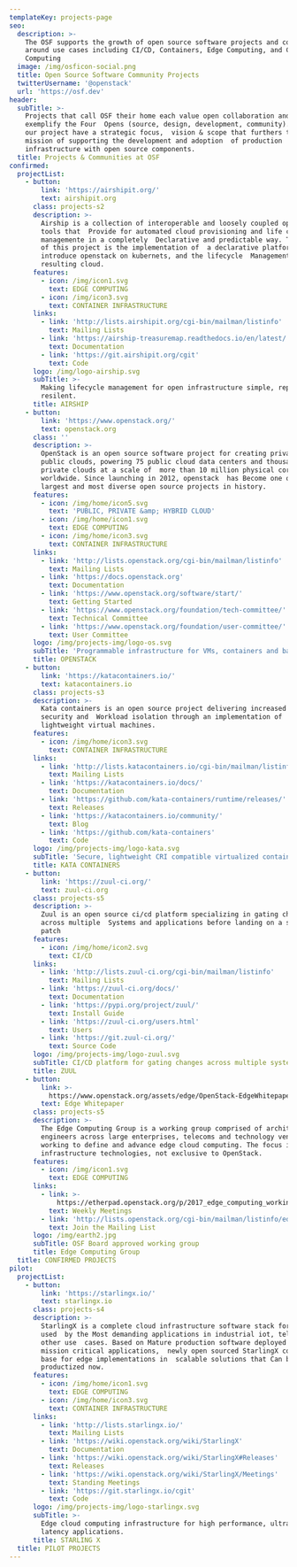 ```yaml
---
templateKey: projects-page
seo:
  description: >-
    The OSF supports the growth of open source software projects and communities
    around use cases including CI/CD, Containers, Edge Computing, and Cloud
    Computing
  image: /img/osficon-social.png
  title: Open Source Software Community Projects
  twitterUsername: '@openstack'
  url: 'https://osf.dev'
header:
  subTitle: >-
    Projects that call OSF their home each value open collaboration and
    exemplify the Four  Opens (source, design, development, community). All of
    our project have a strategic focus,  vision & scope that furthers the OSF
    mission of supporting the development and adoption  of production
    infrastructure with open source components.
  title: Projects & Communities at OSF
confirmed:
  projectList:
    - button:
        link: 'https://airshipit.org/'
        text: airshipit.org
      class: projects-s2
      description: >-
        Airship is a collection of interoperable and loosely coupled open source
        tools that  Provide for automated cloud provisioning and life cycle
        managemente in a completely  Declarative and predictable way. The focus
        of this project is the implementation of  a declarative platform to
        introduce openstack on kubernets, and the lifecycle  Management of the
        resulting cloud.
      features:
        - icon: /img/icon1.svg
          text: EDGE COMPUTING
        - icon: /img/icon3.svg
          text: CONTAINER INFRASTRUCTURE
      links:
        - link: 'http://lists.airshipit.org/cgi-bin/mailman/listinfo'
          text: Mailing Lists
        - link: 'https://airship-treasuremap.readthedocs.io/en/latest/'
          text: Documentation
        - link: 'https://git.airshipit.org/cgit'
          text: Code
      logo: /img/logo-airship.svg
      subTitle: >-
        Making lifecycle management for open infrastructure simple, repeatable &
        resilent.
      title: AIRSHIP
    - button:
        link: 'https://www.openstack.org/'
        text: openstack.org
      class: ''
      description: >-
        OpenStack is an open source software project for creating private and
        public clouds, powering 75 public cloud data centers and thousands of
        private clouds at a scale of  more than 10 million physical cores
        worldwide. Since launching in 2012, openstack  has Become one of the
        largest and most diverse open source projects in history.
      features:
        - icon: /img/home/icon5.svg
          text: 'PUBLIC, PRIVATE &amp; HYBRID CLOUD'
        - icon: /img/home/icon1.svg
          text: EDGE COMPUTING
        - icon: /img/home/icon3.svg
          text: CONTAINER INFRASTRUCTURE
      links:
        - link: 'http://lists.openstack.org/cgi-bin/mailman/listinfo'
          text: Mailing Lists
        - link: 'https://docs.openstack.org'
          text: Documentation
        - link: 'https://www.openstack.org/software/start/'
          text: Getting Started
        - link: 'https://www.openstack.org/foundation/tech-committee/'
          text: Technical Committee
        - link: 'https://www.openstack.org/foundation/user-committee/'
          text: User Committee
      logo: /img/projects-img/logo-os.svg
      subTitle: 'Programmable infrastructure for VMs, containers and bare metal.'
      title: OPENSTACK
    - button:
        link: 'https://katacontainers.io/'
        text: katacontainers.io
      class: projects-s3
      description: >-
        Kata containers is an open source project delivering increased container
        security and  Workload isolation through an implementation of
        lightweight virtual machines.
      features:
        - icon: /img/home/icon3.svg
          text: CONTAINER INFRASTRUCTURE
      links:
        - link: 'http://lists.katacontainers.io/cgi-bin/mailman/listinfo'
          text: Mailing Lists
        - link: 'https://katacontainers.io/docs/'
          text: Documentation
        - link: 'https://github.com/kata-containers/runtime/releases/'
          text: Releases
        - link: 'https://katacontainers.io/community/'
          text: Blog
        - link: 'https://github.com/kata-containers'
          text: Code
      logo: /img/projects-img/logo-kata.svg
      subTitle: 'Secure, lightweight CRI compatible virtualized containers.'
      title: KATA CONTAINERS
    - button:
        link: 'https://zuul-ci.org/'
        text: zuul-ci.org
      class: projects-s5
      description: >-
        Zuul is an open source ci/cd platform specializing in gating changes
        across multiple  Systems and applications before landing on a single
        patch
      features:
        - icon: /img/home/icon2.svg
          text: CI/CD
      links:
        - link: 'http://lists.zuul-ci.org/cgi-bin/mailman/listinfo'
          text: Mailing Lists
        - link: 'https://zuul-ci.org/docs/'
          text: Documentation
        - link: 'https://pypi.org/project/zuul/'
          text: Install Guide
        - link: 'https://zuul-ci.org/users.html'
          text: Users
        - link: 'https://git.zuul-ci.org/'
          text: Source Code
      logo: /img/projects-img/logo-zuul.svg
      subTitle: CI/CD platform for gating changes across multiple systems/repos.
      title: ZUUL
    - button:
        link: >-
          https://www.openstack.org/assets/edge/OpenStack-EdgeWhitepaper-v3-online.pdf
        text: Edge Whitepaper
      class: projects-s5
      description: >-
        The Edge Computing Group is a working group comprised of architects and
        engineers across large enterprises, telecoms and technology vendors
        working to define and advance edge cloud computing. The focus is open
        infrastructure technologies, not exclusive to OpenStack.
      features:
        - icon: /img/icon1.svg
          text: EDGE COMPUTING
      links:
        - link: >-
            https://etherpad.openstack.org/p/2017_edge_computing_working_sessions
          text: Weekly Meetings
        - link: 'http://lists.openstack.org/cgi-bin/mailman/listinfo/edge-computing'
          text: Join the Mailing List
      logo: /img/earth2.jpg
      subTitle: OSF Board approved working group
      title: Edge Computing Group
  title: CONFIRMED PROJECTS
pilot:
  projectList:
    - button:
        link: 'https://starlingx.io/'
        text: starlingx.io
      class: projects-s4
      description: >-
        StarlingX is a complete cloud infrastructure software stack for the edge
        used  by the Most demanding applications in industrial iot, telecom, and
        other use  cases. Based on Mature production software deployed in
        mission critical applications,  newly open sourced StarlingX code is the
        base for edge implementations in  scalable solutions that Can be
        productized now.
      features:
        - icon: /img/home/icon1.svg
          text: EDGE COMPUTING
        - icon: /img/home/icon3.svg
          text: CONTAINER INFRASTRUCTURE
      links:
        - link: 'http://lists.starlingx.io/'
          text: Mailing Lists
        - link: 'https://wiki.openstack.org/wiki/StarlingX'
          text: Documentation
        - link: 'https://wiki.openstack.org/wiki/StarlingX#Releases'
          text: Releases
        - link: 'https://wiki.openstack.org/wiki/StarlingX/Meetings'
          text: Standing Meetings
        - link: 'https://git.starlingx.io/cgit'
          text: Code
      logo: /img/projects-img/logo-starlingx.svg
      subTitle: >-
        Edge cloud computing infrastructure for high performance, ultra-low
        latency applications.
      title: STARLING X
  title: PILOT PROJECTS
---
```


